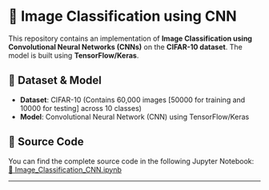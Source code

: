 # 📌 Image Classification using CNN

This repository contains an implementation of **Image Classification using Convolutional Neural Networks (CNNs)** on the **CIFAR-10 dataset**. The model is built using **TensorFlow/Keras**.

## 🔹 Dataset & Model
- **Dataset**: CIFAR-10 (Contains 60,000 images [50000 for training and 10000 for testing] across 10 classes)
- **Model**: Convolutional Neural Network (CNN) using TensorFlow/Keras

## 🔹 Source Code
You can find the complete source code in the following Jupyter Notebook:  
[📂 Image_Classification_CNN.ipynb](./Image_Classification_CNN.ipynb)

---
